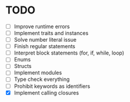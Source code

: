 # TODO

- [ ] Improve runtime errors
- [ ] Implement traits and instances
- [ ] Solve number literal issue
- [ ] Finish regular statements
- [ ] Interpret block statements (for, if, while, loop)
- [ ] Enums
- [ ] Structs
- [ ] Implement modules
- [ ] Type check everything
- [ ] Prohibit keywords as identifiers
- [x] Implement calling closures
